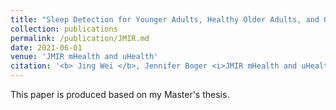 ```yaml
---
title: "Sleep Detection for Younger Adults, Healthy Older Adults, and Older Adults Living With Dementia Using Wrist Temperature and Actigraphy: Prototype Testing and Case Study Analysis"
collection: publications
permalink: /publication/JMIR.md
date: 2021-06-01
venue: 'JMIR mHealth and uHealth'
citation: '<b> Jing Wei </b>, Jennifer Boger <i>JMIR mHealth and uHealth</i>.'
---
```

This paper is produced based on my Master's thesis.
